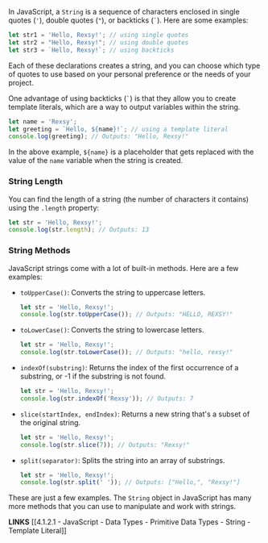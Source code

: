 In JavaScript, a `String` is a sequence of characters enclosed in single quotes (`'`), double quotes (`"`), or backticks (`` ` ``). Here are some examples:

```javascript
let str1 = 'Hello, Rexsy!'; // using single quotes
let str2 = "Hello, Rexsy!"; // using double quotes
let str3 = `Hello, Rexsy!`; // using backticks
```

Each of these declarations creates a string, and you can choose which type of quotes to use based on your personal preference or the needs of your project.

One advantage of using backticks (`` ` ``) is that they allow you to create template literals, which are a way to output variables within the string.

```javascript
let name = 'Rexsy';
let greeting = `Hello, ${name}!`; // using a template literal
console.log(greeting); // Outputs: "Hello, Rexsy!"
```

In the above example, `${name}` is a placeholder that gets replaced with the value of the `name` variable when the string is created.

### String Length

You can find the length of a string (the number of characters it contains) using the `.length` property:

```javascript
let str = 'Hello, Rexsy!';
console.log(str.length); // Outputs: 13
```

### String Methods

JavaScript strings come with a lot of built-in methods. Here are a few examples:

- `toUpperCase()`: Converts the string to uppercase letters.

  ```javascript
  let str = 'Hello, Rexsy!';
  console.log(str.toUpperCase()); // Outputs: "HELLO, REXSY!"
  ```

- `toLowerCase()`: Converts the string to lowercase letters.

  ```javascript
  let str = 'Hello, Rexsy!';
  console.log(str.toLowerCase()); // Outputs: "hello, rexsy!"
  ```

- `indexOf(substring)`: Returns the index of the first occurrence of a substring, or -1 if the substring is not found.

  ```javascript
  let str = 'Hello, Rexsy!';
  console.log(str.indexOf('Rexsy')); // Outputs: 7
  ```

- `slice(startIndex, endIndex)`: Returns a new string that's a subset of the original string.

  ```javascript
  let str = 'Hello, Rexsy!';
  console.log(str.slice(7)); // Outputs: "Rexsy!"
  ```

- `split(separator)`: Splits the string into an array of substrings.

  ```javascript
  let str = 'Hello, Rexsy!';
  console.log(str.split(' ')); // Outputs: ["Hello,", "Rexsy!"]
  ```

These are just a few examples. The `String` object in JavaScript has many more methods that you can use to manipulate and work with strings.

**LINKS**
[[4.1.2.1 - JavaScript - Data Types - Primitive Data Types - String - Template Literal]]
